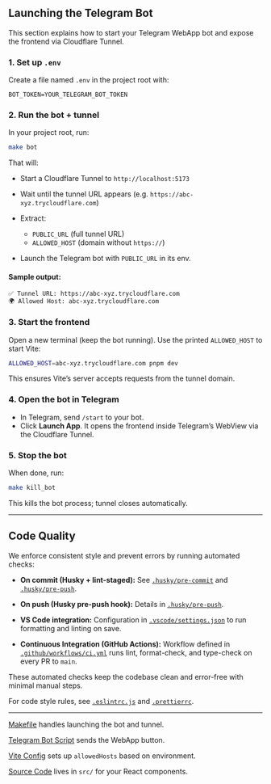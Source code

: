 ## Launching the Telegram Bot

This section explains how to start your Telegram WebApp bot and expose the frontend via Cloudflare Tunnel.

### 1. Set up `.env`

Create a file named `.env` in the project root with:

```env
BOT_TOKEN=YOUR_TELEGRAM_BOT_TOKEN
```

### 2. Run the bot + tunnel

In your project root, run:

```sh
make bot
```

That will:

* Start a Cloudflare Tunnel to `http://localhost:5173`
* Wait until the tunnel URL appears (e.g. `https://abc-xyz.trycloudflare.com`)
* Extract:

  * `PUBLIC_URL` (full tunnel URL)
  * `ALLOWED_HOST` (domain without `https://`)
* Launch the Telegram bot with `PUBLIC_URL` in its env.

#### Sample output:

```sh
✅ Tunnel URL: https://abc-xyz.trycloudflare.com
🌍 Allowed Host: abc-xyz.trycloudflare.com
```

### 3. Start the frontend

Open a new terminal (keep the bot running). Use the printed `ALLOWED_HOST` to start Vite:

```sh
ALLOWED_HOST=abc-xyz.trycloudflare.com pnpm dev
```

This ensures Vite’s server accepts requests from the tunnel domain.

### 4. Open the bot in Telegram

* In Telegram, send `/start` to your bot.
* Click **Launch App**. It opens the frontend inside Telegram’s WebView via the Cloudflare Tunnel.

### 5. Stop the bot

When done, run:

```sh
make kill_bot
```

This kills the bot process; tunnel closes automatically.

---

## Code Quality

We enforce consistent style and prevent errors by running automated checks:

* **On commit (Husky + lint-staged):**
  See [`.husky/pre-commit`](https://github.com/vylo-app/frontend-saas-bootstrap/blob/main/.husky/pre-commit) and [`.husky/pre-push`](https://github.com/vylo-app/frontend-saas-bootstrap/blob/main/.husky/pre-push).

* **On push (Husky pre-push hook):**
  Details in [`.husky/pre-push`](https://github.com/vylo-app/frontend-saas-bootstrap/blob/main/.husky/pre-push).

* **VS Code integration:**
  Configuration in [`.vscode/settings.json`](https://github.com/vylo-app/frontend-saas-bootstrap/blob/main/.vscode/settings.json) to run formatting and linting on save.

* **Continuous Integration (GitHub Actions):**
  Workflow defined in [`.github/workflows/ci.yml`](https://github.com/vylo-app/frontend-saas-bootstrap/blob/main/.github/workflows/ci.yml) runs lint, format-check, and type-check on every PR to `main`.

These automated checks keep the codebase clean and error-free with minimal manual steps.

For code style rules, see [`.eslintrc.js`](https://github.com/vylo-app/frontend-saas-bootstrap/blob/main/eslint.config.js) and [`.prettierrc`](https://github.com/vylo-app/frontend-saas-bootstrap/blob/main/.prettierrc).

---

[Makefile](https://github.com/vylo-app/frontend-saas-bootstrap/blob/main/Makefile) handles launching the bot and tunnel.

[Telegram Bot Script](https://github.com/vylo-app/frontend-saas-bootstrap/blob/main/TelegramBot/make-bot.js) sends the WebApp button.

[Vite Config](https://github.com/vylo-app/frontend-saas-bootstrap/blob/main/vite.config.ts) sets up `allowedHosts` based on environment.

[Source Code](https://github.com/vylo-app/frontend-saas-bootstrap/tree/main/src) lives in `src/` for your React components.
